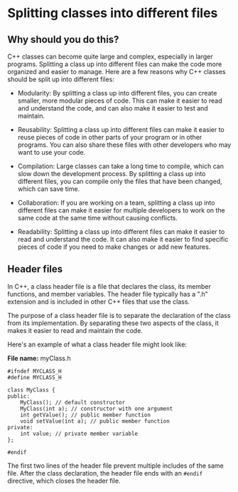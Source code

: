 # Splitting classes into different files

## Why should you do this?
C++ classes can become quite large and complex, especially in larger programs. Splitting a class up into different files can make the code more organized and easier to manage. Here are a few reasons why C++ classes should be split up into different files:

- Modularity: By splitting a class up into different files, you can create smaller, more modular pieces of code. This can make it easier to read and understand the code, and can also make it easier to test and maintain.

- Reusability: Splitting a class up into different files can make it easier to reuse pieces of code in other parts of your program or in other programs. You can also share these files with other developers who may want to use your code.

- Compilation: Large classes can take a long time to compile, which can slow down the development process. By splitting a class up into different files, you can compile only the files that have been changed, which can save time.

- Collaboration: If you are working on a team, splitting a class up into different files can make it easier for multiple developers to work on the same code at the same time without causing conflicts.

- Readability: Splitting a class up into different files can make it easier to read and understand the code. It can also make it easier to find specific pieces of code if you need to make changes or add new features.

## Header files

In C++, a class header file is a file that declares the class, its member functions, and member variables. The header file typically has a ".h" extension and is included in other C++ files that use the class.

The purpose of a class header file is to separate the declaration of the class from its implementation. By separating these two aspects of the class, it makes it easier to read and maintain the code.

Here's an example of what a class header file might look like:

**File name:** myClass.h
```
#ifndef MYCLASS_H
#define MYCLASS_H

class MyClass {
public:
    MyClass(); // default constructor
    MyClass(int a); // constructor with one argument
    int getValue(); // public member function
    void setValue(int a); // public member function
private:
    int value; // private member variable
};

#endif
```

The first two lines of the header file prevent multiple includes of the same file. After the class declaration, the header file ends with an ```#endif``` directive, which closes the header file.
